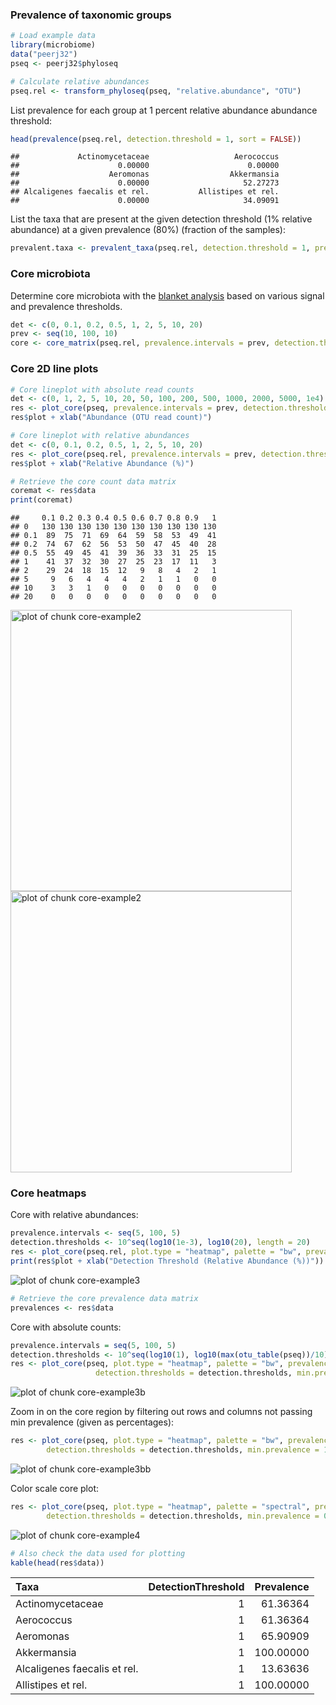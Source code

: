 ### Prevalence of taxonomic groups



```r
# Load example data
library(microbiome)
data("peerj32")
pseq <- peerj32$phyloseq

# Calculate relative abundances
pseq.rel <- transform_phyloseq(pseq, "relative.abundance", "OTU")
```


List prevalence for each group at 1 percent relative abundance abundance threshold:


```r
head(prevalence(pseq.rel, detection.threshold = 1, sort = FALSE))
```

```
##             Actinomycetaceae                   Aerococcus 
##                      0.00000                      0.00000 
##                    Aeromonas                  Akkermansia 
##                      0.00000                     52.27273 
## Alcaligenes faecalis et rel.           Allistipes et rel. 
##                      0.00000                     34.09091
```


List the taxa that are present at the given detection threshold (1% relative abundance) at a given prevalence (80%) (fraction of the samples):


```r
prevalent.taxa <- prevalent_taxa(pseq.rel, detection.threshold = 1, prevalence.threshold = 80)
```


### Core microbiota

Determine core microbiota with the [blanket
analysis](http://onlinelibrary.wiley.com/doi/10.1111/j.1469-0691.2012.03855.x/abstract)
based on various signal and prevalence thresholds.
 

```r
det <- c(0, 0.1, 0.2, 0.5, 1, 2, 5, 10, 20)
prev <- seq(10, 100, 10)
core <- core_matrix(pseq.rel, prevalence.intervals = prev, detection.thresholds = det)
```

### Core 2D line plots


```r
# Core lineplot with absolute read counts
det <- c(0, 1, 2, 5, 10, 20, 50, 100, 200, 500, 1000, 2000, 5000, 1e4)
res <- plot_core(pseq, prevalence.intervals = prev, detection.thresholds = det, plot.type = "lineplot", plot = FALSE)
res$plot + xlab("Abundance (OTU read count)")

# Core lineplot with relative abundances
det <- c(0, 0.1, 0.2, 0.5, 1, 2, 5, 10, 20)
res <- plot_core(pseq.rel, prevalence.intervals = prev, detection.thresholds = det, plot.type = "lineplot", plot = FALSE)
res$plot + xlab("Relative Abundance (%)")

# Retrieve the core count data matrix
coremat <- res$data
print(coremat)
```

```
##     0.1 0.2 0.3 0.4 0.5 0.6 0.7 0.8 0.9   1
## 0   130 130 130 130 130 130 130 130 130 130
## 0.1  89  75  71  69  64  59  58  53  49  41
## 0.2  74  67  62  56  53  50  47  45  40  28
## 0.5  55  49  45  41  39  36  33  31  25  15
## 1    41  37  32  30  27  25  23  17  11   3
## 2    29  24  18  15  12   9   8   4   2   1
## 5     9   6   4   4   4   2   1   1   0   0
## 10    3   3   1   0   0   0   0   0   0   0
## 20    0   0   0   0   0   0   0   0   0   0
```

<img src="figure/core-example2-1.png" title="plot of chunk core-example2" alt="plot of chunk core-example2" width="450px" /><img src="figure/core-example2-2.png" title="plot of chunk core-example2" alt="plot of chunk core-example2" width="450px" />


### Core heatmaps

Core with relative abundances:


```r
prevalence.intervals <- seq(5, 100, 5)
detection.thresholds <- 10^seq(log10(1e-3), log10(20), length = 20)		 
res <- plot_core(pseq.rel, plot.type = "heatmap", palette = "bw", prevalence.intervals = prevalence.intervals, detection.thresholds = detection.thresholds, plot = FALSE) 
print(res$plot + xlab("Detection Threshold (Relative Abundance (%))"))
```

![plot of chunk core-example3](figure/core-example3-1.png)

```r
# Retrieve the core prevalence data matrix
prevalences <- res$data
```

Core with absolute counts:


```r
prevalence.intervals = seq(5, 100, 5)
detection.thresholds <- 10^seq(log10(1), log10(max(otu_table(pseq))/10), length = 20)		 
res <- plot_core(pseq, plot.type = "heatmap", palette = "bw", prevalence.intervals = prevalence.intervals,
       		       detection.thresholds = detection.thresholds, min.prevalence = NULL)$plot
```

![plot of chunk core-example3b](figure/core-example3b-1.png)

Zoom in on the core region by filtering out rows and columns not passing min prevalence (given as percentages):


```r
res <- plot_core(pseq, plot.type = "heatmap", palette = "bw", prevalence.intervals = prevalence.intervals,
		detection.thresholds = detection.thresholds, min.prevalence = 10, plot = TRUE)
```

![plot of chunk core-example3bb](figure/core-example3bb-1.png)


Color scale core plot:


```r
res <- plot_core(pseq, plot.type = "heatmap", palette = "spectral", prevalence.intervals = prevalence.intervals,
		detection.thresholds = detection.thresholds, min.prevalence = 0, plot = TRUE)
```

![plot of chunk core-example4](figure/core-example4-1.png)

```r
# Also check the data used for plotting
kable(head(res$data))
```



|Taxa                         | DetectionThreshold| Prevalence|
|:----------------------------|------------------:|----------:|
|Actinomycetaceae             |                  1|   61.36364|
|Aerococcus                   |                  1|   61.36364|
|Aeromonas                    |                  1|   65.90909|
|Akkermansia                  |                  1|  100.00000|
|Alcaligenes faecalis et rel. |                  1|   13.63636|
|Allistipes et rel.           |                  1|  100.00000|

